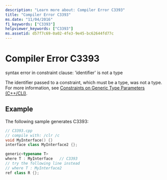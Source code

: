 ```yaml
---
description: "Learn more about: Compiler Error C3393"
title: "Compiler Error C3393"
ms.date: "11/04/2016"
f1_keywords: ["C3393"]
helpviewer_keywords: ["C3393"]
ms.assetid: d57f7c69-0a02-4fe3-9e45-bc62644fd77c
---
```

# Compiler Error C3393

syntax error in constraint clause: 'identifier' is not a type

The identifier passed to a constraint, which must be a type, was not a type.  For more information, see [Constraints on Generic Type Parameters (C++/CLI)](../../extensions/constraints-on-generic-type-parameters-cpp-cli.md).

## Example

The following sample generates C3393:

```cpp
// C3393.cpp
// compile with: /clr /c
void MyInterface() {}
interface class MyInterface2 {};

generic<typename T>
where T : MyInterface   // C3393
// try the following line instead
// where T : MyInterface2
ref class R {};
```
